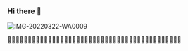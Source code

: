 ### Hi there 👋

<!--
**LegendUserBotSL/LegendUserBotSL** is a ✨ _special_ ✨ repository because its `README.md` (this file) appears on your GitHub profile.

Here are some ideas to get you started:

- 🔭 I’m currently working on ...
- 🌱 I’m currently learning ...
- 👯 I’m looking to collaborate on ...
- 🤔 I’m looking for help with ...
- 💬 Ask me about +94712563049
- 📫 How to reach me: ...
- 😄 Pronouns: ...
- ⚡ Fun fact: ...
-->
![IMG-20220322-WA0009](https://user-images.githubusercontent.com/102130077/159409831-84d27777-d2f8-4c88-a12d-544638ddb928.jpg)


🤖🤖🤖🤖🤖🤖🤖🤖🤖🤖🤖🤖🤖🤖🤖🤖🤖🤖🤖🤖🤖🤖🤖🤖🤖🤖🤖🤖🤖🤖🤖🤖🤖🤖🤖🤖🤖🤖🤖🤖🤖🤖🤖
